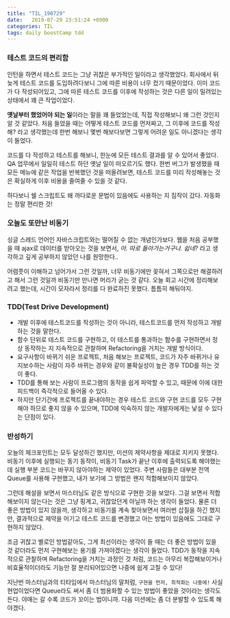 ```yaml
---
title: "TIL_190729"
date:   2019-07-29 23:51:24 +0900
categories: TIL
tags: daily boostCamp tdd 
---
```


### 테스트 코드의 편리함  
인턴을 하면서 테스트 코드는 그냥 귀찮은 부가적인 일이라고 생각했었다. 회사에서 뒤늦게 테스트 코드를 도입하려다보니 그에 따른 비용이 너무 컸기 때문이었다. 이미 코드가 다 작성되어있고, 그에 따른 테스트 코드를 이후에 작성하는 것은 다른 일이 밀려있는 상태에서 꽤 큰 작업이었다.  
  
**옛날부터 했었어야 되는 일**이라는 말을 꽤 들었었는데, 직접 작성해보니 왜 그런 것인지 알 것 같았다. 처음 들었을 때는 어떻게 테스트 코드를 먼저짜고, 그 이후에 코드를 작성해? 라고 생각했는데 한번 해보니 몇번 해보다보면 그렇게 어려운 일도 아니겠다는 생각이 들었다.  
  
코드를 다 작성하고 테스트를 해보니, 한눈에 모든 테스트 결과를 알 수 있어서 좋았다. QA 업무에서 일일히 테스트 하던 옛날 일이 떠오르기도 했다. 한번 버그가 발생했을 때 모든 메뉴에 같은 작업을 반복했던 것을 떠올려보면, 테스트 코드를 미리 작성해놓는 것은 확실하게 이후 비용을 줄여줄 수 있을 것 같다.  
  
하다보니 쉘 스크립트도 왜 까다로운 문법이 있음에도 사용하는 지 짐작이 갔다. 자동화는 정말 편리한 것!

### 오늘도 또만난 비동기  
싱글 스레드 언어인 자바스크립트와는 떨어질 수 없는 개념인가보다. 웹을 처음 공부했을 때 ajax로 데이터를 받아오는 것을 보면서, _아. 따로 돌아가는거구나. 쉽네?_ 라고 생각하고 깊게 공부하지 않았던 나를 원망한다..  
  
어렴풋이 이해하고 넘어가서 그런 것일까, 너무 비동기에만 꽂혀서 그쪽으로만 해결하려고 해서 그런 것일까 비동기만 만나면 머리가 굳는 것 같다. 오늘 회고 시간에 정리해보려고 했는데, 시간이 모자라서 정리를 다 완료하진 못했다. 틈틈히 해둬야지. 

### TDD(Test Drive Development)
* 개발 이후에 테스트코드를 작성하는 것이 아니라, 테스트코드를 먼저 작성하고 개발하는 것을 말한다.
* 함수 단위로 테스트 코드를 구현하고, 이 테스트를 통과하는 함수를 구현하면서 정상 동작하는 지 지속적으로 관찰하며 Refactoring을 거치는 개발 방식이다.
* 요구사항이 바뀌기 쉬운 프로젝트, 처음 해보는 프로젝트, 코드가 자주 바뀌거나 유지보수하는 사람이 자주 바뀌는 경우와 같이 불확실성이 높은 경우 TDD를 하는 것이 좋다. 
* TDD를 통해 보는 사람이 프로그램의 동작을 쉽게 파악할 수 있고, 때문에 이에 대한 피드백이 즉각적으로 들어올 수 있다. 
* 하지만 단기간에 프로젝트를 끝내야하는 경우 테스트 코드와 구현 코드를 모두 구현해야 하므로 좋지 않을 수 있으며, TDD에 익숙하지 않는 개발자에게는 낯설 수 있다는 단점이 있다. 

### 반성하기  
오늘의 체크포인트는 모두 달성하긴 했지만, 미션의 제약사항을 제대로 지키지 못했다. 비동기 이후에 실행되는 동기 동작이, 비동기 Task가 끝난 이후에 출력되도록 해야했는데 실행 부분 코드는 바꾸지 않아야하는 제약이 있었다. 주변 사람들은 대부분 전역 Queue를 사용해 구현했고, 내가 보기에 그 방법은 왠지 적합해보이지 않았다.  
  
그런데 해설을 보면서 마스터님도 같은 방식으로 구현한 것을 보았다. 그걸 보면서 적합해보이지 않는다는 것은 그냥 핑계고, 귀찮았던게 아닐까 하는 생각이 들었다. 물론 더 좋은 방법이 있지 않을까, 생각하고 비동기를 계속 찾아보면서 여러번 삽질을 하긴 했지만, 결과적으로 제약을 어기고 테스트 코드를 변경했고 아는 방법이 있음에도 그대로 구현하지 않았다.  
  
조금 귀찮고 별로인 방법같아도, 그게 최선이라는 생각이 들 때는 더 좋은 방법이 있을 것 같더라도 먼저 구현해보는 용기를 가져야겠다는 생각이 들었다. TDD가 동작을 지속적으로 관찰하며 Refactoring을 거치는 과정인 것 처럼, 코드는 아무리 복잡해보이거나 비효율적이더라도 기능만 잘 분리되어있으면 나중에 쉽게 고칠 수 있다!  
  
지난번 마스터님과의 티타임에서 마스터님의 말처럼, `구현을 먼저, 최적화는 나중에!` 사실 현업이었다면 Queue라도 써서 좀 더 범용화할 수 있는 방법이 좋았을 것이라는 생각도 든다. 야매는 갈 수록 코드가 꼬이는 법이니까. 다음 미션에는 좀 더 분발할 수 있도록 해야겠다. 